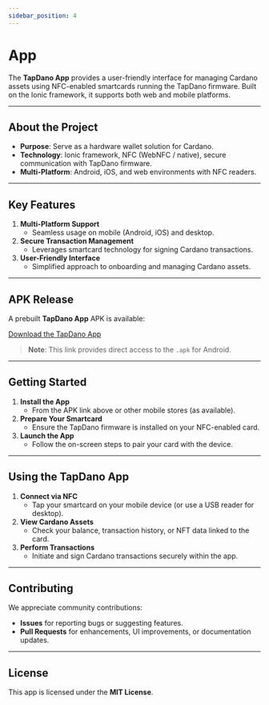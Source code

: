 ```yaml
---
sidebar_position: 4
---
```


# App

The **TapDano App** provides a user-friendly interface for managing Cardano assets using NFC-enabled smartcards running the TapDano firmware. Built on the Ionic framework, it supports both web and mobile platforms.

---

## About the Project

- **Purpose**: Serve as a hardware wallet solution for Cardano.
- **Technology**: Ionic framework, NFC (WebNFC / native), secure communication with TapDano firmware.
- **Multi-Platform**: Android, iOS, and web environments with NFC readers.

---

## Key Features

1. **Multi-Platform Support**  
   - Seamless usage on mobile (Android, iOS) and desktop.
2. **Secure Transaction Management**  
   - Leverages smartcard technology for signing Cardano transactions.
3. **User-Friendly Interface**  
   - Simplified approach to onboarding and managing Cardano assets.

---

## APK Release

A prebuilt **TapDano App** APK is available:

[Download the TapDano App](https://github.com/tapdano/app/raw/main/tapdano.apk)

> **Note**: This link provides direct access to the `.apk` for Android.

---

## Getting Started

1. **Install the App**  
   - From the APK link above or other mobile stores (as available).
2. **Prepare Your Smartcard**  
   - Ensure the TapDano firmware is installed on your NFC-enabled card.
3. **Launch the App**  
   - Follow the on-screen steps to pair your card with the device.

---

## Using the TapDano App

1. **Connect via NFC**  
   - Tap your smartcard on your mobile device (or use a USB reader for desktop).
2. **View Cardano Assets**  
   - Check your balance, transaction history, or NFT data linked to the card.
3. **Perform Transactions**  
   - Initiate and sign Cardano transactions securely within the app.

---

## Contributing

We appreciate community contributions:
- **Issues** for reporting bugs or suggesting features.
- **Pull Requests** for enhancements, UI improvements, or documentation updates.

---

## License

This app is licensed under the **MIT License**.